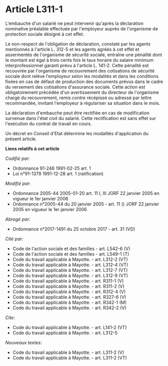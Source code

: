 # Article L311-1

L'embauche d'un salarié ne peut intervenir qu'après la déclaration nominative préalable effectuée par l'employeur auprès de
l'organisme de protection sociale désigné à cet effet.

Le non-respect de l'obligation de déclaration, constaté par les agents mentionnés à l'article L. 312-5 et les agents agréés à
cet effet et assermentés de l'organisme de sécurité sociale, entraîne une pénalité dont le montant est égal à trois cents
fois le taux horaire du salaire minimum interprofessionnel garanti prévu à l'article L. 141-2. Cette pénalité est recouvrée
par l'organisme de recouvrement des cotisations de sécurité sociale dont relève l'employeur selon les modalités et dans les
conditions fixées en cas de défaut de production des documents prévus dans le cadre du versement des cotisations d'assurance
sociale. Cette action est obligatoirement précédée d'un avertissement du directeur de l'organisme chargé du recouvrement,
remis contre récépissé ou adressé par lettre recommandée, invitant l'employeur à régulariser sa situation dans le mois.

La déclaration d'embauche peut être rectifiée en cas de modification survenue dans l'état civil du salarié. Cette
rectification est sans effet sur l'exécution du contrat de travail en cours.

Un décret en Conseil d'Etat détermine les modalités d'application du présent article.

**Liens relatifs à cet article**

_Codifié par_:

  - Ordonnance 91-246 1991-02-25 art. 1
  - Loi n°91-1379 1991-12-28 art. 1 (ratification)

_Modifié par_:

  - Ordonnance 2005-44 2005-01-20 art. 11 I, III JORF 22 janvier 2005 en vigueur le 1er janvier 2006
  - Ordonnance n°2005-44 du 20 janvier 2005 - art. 11 () JORF 22 janvier 2005 en vigueur le 1er janvier 2006

_Abrogé par_:

  - Ordonnance n°2017-1491 du 25 octobre 2017 - art. 31 (VD)

_Cité par_:

  - Code de l'action sociale et des familles - art. L542-6 (V)
  - Code de l'action sociale et des familles - art. L549-1 (T)
  - Code du travail applicable à Mayotte. - art. L312-2 (VT)
  - Code du travail applicable à Mayotte. - art. L312-4 (VT)
  - Code du travail applicable à Mayotte. - art. L312-7 (VT)
  - Code du travail applicable à Mayotte. - art. L312-9 (VT)
  - Code du travail applicable à Mayotte. - art. R311-1 (V)
  - Code du travail applicable à Mayotte. - art. R311-2 (V)
  - Code du travail applicable à Mayotte. - art. R312-4 (V)
  - Code du travail applicable à Mayotte. - art. R327-6 (V)
  - Code du travail applicable à Mayotte. - art. R342-1 (M)
  - Code du travail applicable à Mayotte. - art. R342-2 (V)

_Cite_:

  - Code du travail applicable à Mayotte. - art. L141-2 (VT)
  - Code du travail applicable à Mayotte. - art. L312-5

_Nouveaux textes_:

  - Code du travail applicable à Mayotte. - art. L311-2 (V)
  - Code du travail applicable à Mayotte. - art. L311-2 (VT)
